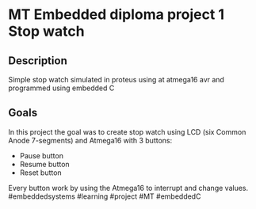 # MT Embedded diploma project 1 Stop watch
## Description
 Simple stop watch simulated in proteus using at atmega16 avr and programmed using embedded C <br>
  ## Goals
 In this project the goal was to create stop watch using LCD (six Common Anode 7-segments) and Atmega16 with 3 buttons:
 <ul>
 <li>Pause button</li>
 <li>Resume button</li>
 <li>Reset button</li>
 </ul>
 Every button work by using the Atmega16 to interrupt and change values.<br>
#embeddedsystems #learning #project #MT #embeddedC
